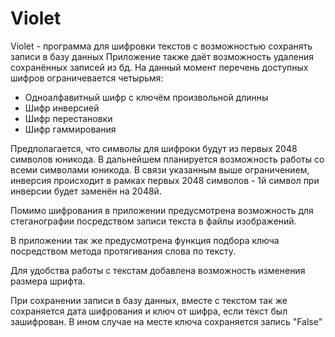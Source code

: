 # Violet

Violet - программа для шифровки текстов с возможностью сохранять записи в базу данных
Приложение также даёт возможность удаления сохранённых записей из бд. На данный момент
перечень доступных шифров ограничевается четырьмя:
- Одноалфавитный шифр с ключём произвольной длинны
- Шифр инверсией
- Шифр перестановки
- Шифр гаммирования

Предполагается, что символы для шифроки будут из первых 2048 символов юникода. В дальнейшем планируется
возможность работы со всеми символами юникода.
В связи указанным выше ограничением, инверсия происходит в рамках первых 2048 символов - 1й символ 
при инверсии будет заменён на 2048й.

Помимо шифрования в приложении предусмотрена возможность для стеганографии посредством записи текста в 
файлы изображений. 

В приложении так же предусмотрена функция подбора ключа посредством метода протягивания слова по тексту.

Для удобства работы с текстам добавлена возможность изменения размера шрифта.

При сохранении записи в базу данных, вместе с текстом так же сохраняется дата шифрования и ключ от шифра, 
если текст был зашифрован. В ином случае на месте ключа сохраняется запись "False"
